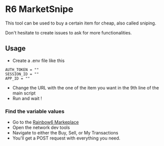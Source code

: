 # R6 MarketSnipe

This tool can be used to buy a certain item for cheap, also called sniping. 

Don't hesitate to create issues to ask for more functionalities.

## Usage

- Create a .env file like this
```
AUTH_TOKEN = ""
SESSION_ID = ""
APP_ID = ""
```
- Change the URL with the one of the item you want in the 9th line of the main script
- Run and wait !

### Find the variable values 

- Go to the [Rainbow6 Markeplace](https://www.ubisoft.com/en-us/game/rainbow-six/siege/marketplace?route=home)
- Open the network dev tools
- Navigate to either the Buy, Sell, or My Transactions
- You'll get a POST request with everything you need.